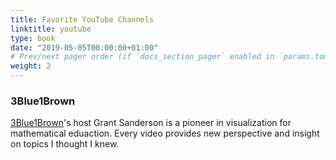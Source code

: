 ```yaml
---
title: Favorite YouTube Channels
linktitle: youtube
type: book
date: "2019-05-05T00:00:00+01:00"
# Prev/next pager order (if `docs_section_pager` enabled in `params.toml`)
weight: 2
---
```


### 3Blue1Brown
[3Blue1Brown](https://www.youtube.com/c/3blue1brown)'s host Grant Sanderson is a pioneer in visualization for mathematical eduaction. Every video provides new perspective and insight on topics I thought I knew.


